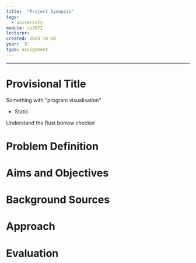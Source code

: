 ```yaml
---
title:  "Project Synopsis"
tags:
  - university
module: cs3072
lecturer:
created: 2023-10-10
year: '3'
type: assignment
---
```

---
# Provisional Title

Something with "program visualisation"

- Static

Understand the Rust borrow checker

# Problem Definition

# Aims and Objectives

# Background Sources

# Approach

# Evaluation